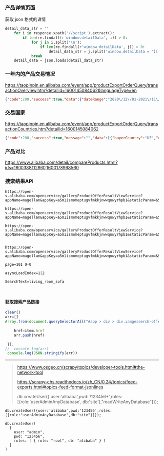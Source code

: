 ### 产品详情页面
获取 json 格式的详情
```python
detail_data_str = ''
    for i in response.xpath('//script').extract():
        if len(re.findall(r'window.detailData', i)) > 0:
            for j in i.split('\n'):
                if len(re.findall(r'window.detailData', j)) > 0:
                    detail_data_str = j.split('window.detailData = ')[-1]
            break
    detail_data = json.loads(detail_data_str)
```
### 一年内的产品交易情况
https://taopinpin.en.alibaba.com/event/app/productExportOrderQuery/transactionOverview.htm?detailId=1600145084062&languageType=en
```json
{"code":200,"success":true,"data":{"dateRange":"2020\/12\/01-2021\/11\/28","totalTransactions":7,"totalQuantities":9,"totalBuyers":7,"chartData":[{"month":"2020-12","transactions":4},{"month":"2021-01","transactions":0},{"month":"2021-02","transactions":0},{"month":"2021-03","transactions":2},{"month":"2021-04","transactions":0},{"month":"2021-05","transactions":0},{"month":"2021-06","transactions":1},{"month":"2021-07","transactions":0},{"month":"2021-08","transactions":0},{"month":"2021-09","transactions":0},{"month":"2021-10","transactions":0},{"month":"2021-11","transactions":0}]},"message":""}
```
###  交易国家
https://taopinpin.en.alibaba.com/event/app/productExportOrderQuery/transactionCountries.htm?detailId=1600145084062
```json
{"code":200,"success":true,"message":"","data":[{"buyerCountry":"UZ","countryFullName":"Uzbekistan"},{"buyerCountry":"CA","countryFullName":"Canada"},{"buyerCountry":"US","countryFullName":"United States"}]}
```

### 产品对比
https://www.alibaba.com/detail/compareProducts.html?ids=1600388112860,1600178968560

### 搜索结果API

```
https://open-s.alibaba.com/openservice/galleryProductOfferResultViewService?appName=magellan&appKey=a5m1ismomeptugvfmkkjnwwqnwyrhpb1&staticParam=&SearchText=living_room_sofa&IndexArea=product_en&page=1&waterfallCtrPageId=453bc45bd4884cd5a2ec421934c12dab&waterfallReqCount=1&asyncLoadIndex=1&asyncLoad=true&callback=__jp5

https://open-s.alibaba.com/openservice/galleryProductOfferResultViewService?appName=magellan&appKey=a5m1ismomeptugvfmkkjnwwqnwyrhpb1&staticParam=&SearchText=living_room_sofa&IndexArea=product_en&page=1&waterfallCtrPageId=453bc45bd4884cd5a2ec421934c12dab&waterfallReqCount=1&asyncLoadIndex=2&asyncLoad=true&callback=__jp5
```

```
https://open-s.alibaba.com/openservice/galleryProductOfferResultViewService?appName=magellan&appKey=a5m1ismomeptugvfmkkjnwwqnwyrhpb1&staticParam=&SearchText=living_room_sofa&IndexArea=product_en&page=2&waterfallCtrPageId=b760dabb573e46cdbec1dbbf6deefc74&waterfallReqCount=1&asyncLoadIndex=1&asyncLoad=true&callback=__jp3


https://open-s.alibaba.com/openservice/galleryProductOfferResultViewService?appName=magellan&appKey=a5m1ismomeptugvfmkkjnwwqnwyrhpb1&staticParam=&SearchText=living_room_sofa&IndexArea=product_en&page=2&waterfallCtrPageId=b760dabb573e46cdbec1dbbf6deefc74&waterfallReqCount=1&asyncLoadIndex=2&asyncLoad=true&callback=__jp3

page=101 0-0

asyncLoadIndex=1|2

SearchText=living_room_sofa



```
#### 获取搜索产品链接
```javascript
clear()
arr=[]
Array.from(document.querySelectorAll("#app > div > div.iamgesaerch-offer-list-wrapper > div > div > div > div > div.bc-ife-gallery-item-title.bc-ife-gallery-item-title-line2 > a")).forEach(function(item) {
 
    href=item.href
    arr.push(href)

 });
//  console.log(arr)
 console.log(JSON.stringify(arr))
```

---
> https://www.osgeo.cn/scrapy/topics/developer-tools.html#the-network-tool
> 
> https://scrapy-chs.readthedocs.io/zh_CN/0.24/topics/feed-exports.html#topics-feed-format-jsonlines
> 
> 
> db.createUser({ user:'alibaba',pwd:'!123456+',roles:[{role:'userAdminAnyDatabase', db:'site'},"readWriteAnyDatabase"]});
 
```
db.createUser({user:'alibaba',pwd:'123456',roles:[{role:"userAdminAnyDatabase",db:"site"}]});
```

```angular2html
db.createUser(
  {
    user: "admin",
    pwd: "123456",
    roles: [ { role: "root", db: "alibaba" } ]
  }
)
```
